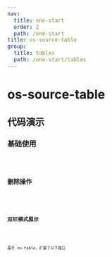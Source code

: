 ```yaml
---
nav:
  title: one-start
  order: 2
  path: /one-start
title: os-source-table
group:
  title: tables
  path: /one-start/tables
---
```


# os-source-table

## 代码演示

### 基础使用

<code src="../demos/source-table/simple.tsx" />

### 删除操作

<code src="../demos/source-table/removeable.tsx" />

### 双栏模式展示

<code src="../demos/source-table/panelable.tsx" />

基于 os-table，扩展了以下接口

<API exports='["Settings", "Requests"]' src="../components/source-table/index.tsx"></API>
